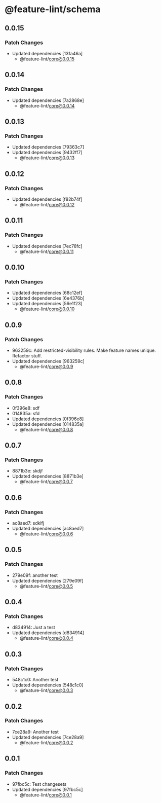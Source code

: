# @feature-lint/schema

## 0.0.15

### Patch Changes

- Updated dependencies [131a46a]
  - @feature-lint/core@0.0.15

## 0.0.14

### Patch Changes

- Updated dependencies [7a2868e]
  - @feature-lint/core@0.0.14

## 0.0.13

### Patch Changes

- Updated dependencies [79363c7]
- Updated dependencies [9432ff7]
  - @feature-lint/core@0.0.13

## 0.0.12

### Patch Changes

- Updated dependencies [f82b74f]
  - @feature-lint/core@0.0.12

## 0.0.11

### Patch Changes

- Updated dependencies [7ec78fc]
  - @feature-lint/core@0.0.11

## 0.0.10

### Patch Changes

- Updated dependencies [68c12ef]
- Updated dependencies [6e4376b]
- Updated dependencies [56e1f23]
  - @feature-lint/core@0.0.10

## 0.0.9

### Patch Changes

- 963259c: Add restricted-visibility rules. Make feature names unique. Refactor stuff.
- Updated dependencies [963259c]
  - @feature-lint/core@0.0.9

## 0.0.8

### Patch Changes

- 0f396e8: sdf
- 014835a: sfd
- Updated dependencies [0f396e8]
- Updated dependencies [014835a]
  - @feature-lint/core@0.0.8

## 0.0.7

### Patch Changes

- 8871b3e: skdjf
- Updated dependencies [8871b3e]
  - @feature-lint/core@0.0.7

## 0.0.6

### Patch Changes

- ac8aed7: sdklfj
- Updated dependencies [ac8aed7]
  - @feature-lint/core@0.0.6

## 0.0.5

### Patch Changes

- 279e09f: another test
- Updated dependencies [279e09f]
  - @feature-lint/core@0.0.5

## 0.0.4

### Patch Changes

- d834914: Just a test
- Updated dependencies [d834914]
  - @feature-lint/core@0.0.4

## 0.0.3

### Patch Changes

- 548c1c0: Another test
- Updated dependencies [548c1c0]
  - @feature-lint/core@0.0.3

## 0.0.2

### Patch Changes

- 7ce28a9: Another test
- Updated dependencies [7ce28a9]
  - @feature-lint/core@0.0.2

## 0.0.1

### Patch Changes

- 97fbc5c: Test changesets
- Updated dependencies [97fbc5c]
  - @feature-lint/core@0.0.1
